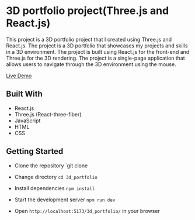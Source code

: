 # 3D portfolio project(Three.js and React.js)

This project is a 3D portfolio project that I created using Three.js and React.js. The project is a 3D portfolio that showcases my projects and skills in a 3D environment. The project is built using React.js for the front-end and Three.js for the 3D rendering. The project is a single-page application that allows users to navigate through the 3D environment using the mouse.


[Live Demo](https://jishen027.github.io/3d_portfolio/)

## Built With

- React.js
- Three.js (React-three-fiber)
- JavaScript
- HTML
- CSS

## Getting Started

- Clone the repository `git clone

- Change directory `cd 3d_portfolio`

- Install dependencies `npm install`

- Start the development server `npm run dev`

- Open `http://localhost:5173/3d_portfolio/` in your browser
